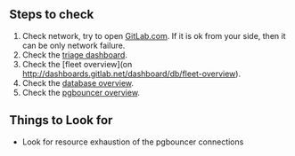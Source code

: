 ## Steps to check

1. Check network, try to open [GitLab.com](https://gitlab.com). If it is ok from your side, then it can be only network failure.
1. Check the [triage dashboard](https://dashboards.gitlab.net/d/RZmbBr7mk/gitlab-triage?refresh=30s&orgId=1).
1. Check the [fleet overview](on http://dashboards.gitlab.net/dashboard/db/fleet-overview).
1. Check the [database overview](https://dashboards.gitlab.net/d/000000144/postgresql-overview?orgId=1).
1. Check the [pgbouncer overview](https://dashboards.gitlab.net/d/PwlB97Jmk/pgbouncer-overview?orgId=1).

## Things to Look for
* Look for resource exhaustion of the pgbouncer connections
